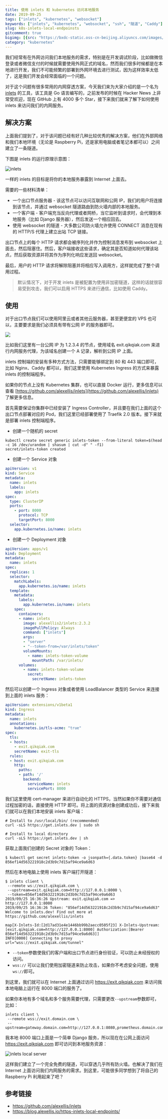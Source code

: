 ```yaml
---
title: 使用 inlets 和 kubernetes 访问本地服务
date: 2019-09-25
tags: ["inlets", "kubernetes", "websocket"]
keywords: ["inlets", "kubernetes", "websocket", "ssh", "隧道", "Caddy"]
slug: k8s-inlets-local-endpoinsts
gitcomment: true
bigimg: [{src: "https://bxdc-static.oss-cn-beijing.aliyuncs.com/images/photo-1562184724-0b0833e5ba27.jpeg", desc: "A personal space for everyone"}]
category: "kubernetes"
---
```


我们经常有在外网访问我们本地服务的需求，特别是在开发调试阶段，比如做微信登录或者微信支付的时候就需要使用外网正式的域名，然而我们很多时候都是在本地进行开发，我们不可能频繁的部署到外网环境去进行测试，因为这样效率太低了，这是我们开发会经常面临的一个问题。

<!--more-->

对于这个问题有很多常用的内网穿透方案，今天我们来为大家介绍的是一个名为 [inlets](http://github.com/alexellis/inlets) 的工具，该工具是 Go 语言编写的，之前发布的时候在 Hacker News 上非常受欢迎，现在 GitHub 上有 4000 多个 Star，接下来我们就来了解下如何使用 inlets 来访问我们的内网服务。

## 解决方案
上面我们提到了，对于该问题已经有好几种比较优秀的解决方案，他们在外部网络和我们本地环境（无论是 Raspberry Pi，还是家用电脑或者笔记本都可以）之间建立了一条隧道。

下图是 inlets 的运行原理示意图：

![inlets](https://bxdc-static.oss-cn-beijing.aliyuncs.com/images/inlets.png)

一样的 inlets 的目标是将你的本地服务暴露到 Internet 上面去。

需要的一些材料清单：

* 一个出口节点服务器 - 该这节点可以访问互联网和公网 IP，我们的用户将连接到该节点，并通过 websocket 隧道路由到防火墙内部的本地服务。
* 一个客户端 - 客户端充当反向代理或者网桥，当它监听到请求时，会代理到本地服务（比如 Django 服务器），然后发送一个相应回去。
* 使用 websocket 的隧道 - 大多数公司防火墙允许使用 CONNECT 消息在现有的 HTTP/S 代理上建立出站 TCP 链接。

出口节点上的每个 HTTP 请求都会被序列化并作为控制消息发布到 websocket 上面去，然后阻塞住。然后，客户端接收这些请求，确定其是否知道如何代理该站点，然后获取资源并将其作为序列化响应发送回 websocket。

最后，用户的 HTTP 请求将解除阻塞并将相应写入调用方，这样就完成了整个调用过程。


> 默认情况下，对于开发 inlets 是被配置为使用非加密隧道，这样的话就很容易受到攻击，我们可以启用 HTTPS 来进行通信，比如使用 Caddy。

## 使用
对于出口节点我们可以使用阿里云或者其他云服务器，甚至更便宜的 VPS 也可以，主要要求是我们必须具有带有公网 IP 的服务器即可。

![](https://bxdc-static.oss-cn-beijing.aliyuncs.com/images/inlets-run.jpg)

比如我们这里有一台公网 IP 为 1.2.3.4 的节点，使用域名 exit.qikqiak.com 来进行内网服务代理，为该域名创建一个 A 记录，解析到公网 IP 上面。
<!--adsense-text-->
inlets 控制端的安装有多种方式方法，只需要能够绑定到 80 和 443 端口即可，比如 Nginx、Caddy 都可以，我们这里使用 Kubernetes Ingress 的方式来暴露 inlets 的控制端程序。

如果你的节点上没有 Kubernetes 集群，也可以直接 Docker 运行，更多信息可以查看 [https://github.com/alexellis/inlets](https://github.com/alexellis/inlets) 了解更多信息。

首先需要保证你集群中已经安装了 Ingress Controller，并且要在我们上面的这个出口节点部署对应的 Pod，我们这里已经部署使用了 Traefik 2.0 版本。接下来就是部署 inlets 控制端程序。

* 创建一个随机的 secret

```shell
kubectl create secret generic inlets-token --from-literal token=$(head -c 16 /dev/urandom | shasum | cut -d" " -f1)
secret/inlets-token created
```

* 创建一个 Service 对象

```yaml
apiVersion: v1
kind: Service
metadata:
  name: inlets
  labels:
    app: inlets
spec:
  type: ClusterIP
  ports:
    - port: 8000
      protocol: TCP
      targetPort: 8000
  selector:
    app.kubernetes.io/name: inlets
```

* 创建一个 Deployment 对象

```yaml
apiVersion: apps/v1
kind: Deployment
metadata:
  name: inlets
spec:
  replicas: 1
  selector:
    matchLabels:
      app.kubernetes.io/name: inlets
  template:
    metadata:
      labels:
        app.kubernetes.io/name: inlets
    spec:
      containers:
      - name: inlets
        image: alexellis2/inlets:2.3.2
        imagePullPolicy: Always
        command: ["inlets"]
        args:
        - "server"
        - "--token-from=/var/inlets/token"
        volumeMounts:
          - name: inlets-token-volume
            mountPath: /var/inlets/
      volumes:
        - name: inlets-token-volume
          secret:
            secretName: inlets-token
```

然后可以创建一个 Ingress 对象或者使用 LoadBalancer 类型的 Service 来连接到上面的 inlets 服务：

```yaml
apiVersion: extensions/v1beta1
kind: Ingress
metadata:
  name: inlets
  annotations:
    kubernetes.io/tls-acme: "true"
spec:
  tls:
  - hosts:
    - exit.qikqiak.com
    secretName: exit-tls
  rules:
  - host: exit.qikqiak.com
    http:
      paths:
      - path: '/'
        backend:
          serviceName: inlets
          servicePort: 8000
```

我们这里使用 cert-manager 来进行自动化的 HTTPS，当然如果你不需要对通信过程加密的话，直接使用 HTTP 即可。将上面的资源对象创建成功后，接下来我们就可以在我们本地安装 inlets 客户端：

```shell
# Install to /usr/local/bin/ (recommended)
curl -sLS https://get.inlets.dev | sudo sh

# Install to local directory
curl -sLS https://get.inlets.dev | sh
```

获取上面我们创建的 Secret 对象的 Token：

```shell
$ kubectl get secret inlets-token -o jsonpath={.data.token} |base64 -d
856ef14d563221918c2d3b9c7d15af94ce9a6d63
```

然后在本地电脑上使用 inlets 客户端打开隧道：

```shell
$ inlets client \
 --remote ws://exit.qikqiak.com \
 --upstream=exit.qikqiak.com=http://127.0.0.1:8000 \
 --token=856ef14d563221918c2d3b9c7d15af94ce9a6d63
2019/09/25 16:36:26 Upstream: exit.qikqiak.com => http://127.0.0.1:8000
2019/09/25 16:36:26 Token: "856ef14d563221918c2d3b9c7d15af94ce9a6d63"
Welcome to inlets.dev! Find out more at https://github.com/alexellis/inlets

map[X-Inlets-Id:[2d17ad31e4e1446bb99b2aecc0505f23] X-Inlets-Upstream:[exit.qikqiak.com=http://127.0.0.1:8000] Authorization:[Bearer 856ef14d563221918c2d3b9c7d15af94ce9a6d63]]
INFO[0000] Connecting to proxy                           url="wss://exit.qikqiak.com/tunnel" 
```

* `--token`参数使我们的客户端和出口节点进行身份验证，可以防止未经授权的访问。
* `wss://` 可以让我们使用加密隧道来防止攻击，如果你不考虑安全问题，使用`ws://`即可。

到这里，我们就可以在 Internet 上面通过访问 https://exit.qikqiak.com 来访问我本地电脑上运行在 8000 端口的服务了。

如果你本地有多个域名和多个服务需要代理，只需要更改`--upstream`参数即可，比如：
```shell
inlets client \
 --remote wss://exit.domain.com \
 --upstream=gateway.domain.com=http://127.0.0.1:8080,prometheus.domain.com=http://127.0.0.1:9090
```

我本地 8000 端口上面是一个简单 Django 服务，所以现在在公网上面访问 https://exit.qikqiak.com 即可访问到本地服务资源：

![inlets local server](https://bxdc-static.oss-cn-beijing.aliyuncs.com/images/django-inlets.png)

这样我们建立了一个完全免费的隧道，可以穿透几乎所有防火墙。也解决了我们在 Internet 上面访问我们内网服务的需求。到这里，可能很多同学想到了将自己的 Raspberry Pi 利用起来了吧？

## 参考链接

* https://github.com/alexellis/inlets
* https://blog.alexellis.io/https-inlets-local-endpoints/

<!--adsense-self-->

